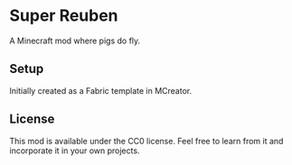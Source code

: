 # Super Reuben
A Minecraft mod where pigs do fly.

## Setup

Initially created as a Fabric template in MCreator.

## License

This mod is available under the CC0 license. Feel free to learn from it and incorporate it in your own projects.
